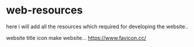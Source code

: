 # web-resources
here i will add all the resources which required for developing the website..


website title icon make website...
https://www.favicon.cc/


